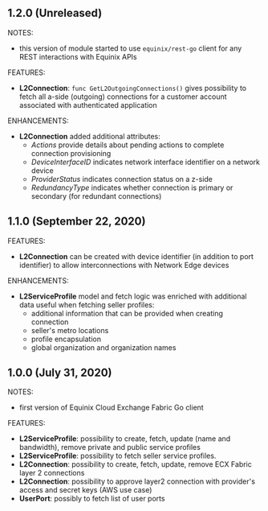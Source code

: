 ## 1.2.0 (Unreleased)

NOTES:

* this version of module started to use `equinix/rest-go` client
for any REST interactions with Equinix APIs

FEATURES:

* **L2Connection**: `func GetL2OutgoingConnections()` gives possibility to fetch
 all a-side (outgoing) connections for a customer account associated with
authenticated application

ENHANCEMENTS:

* **L2Connection** added additional attributes:
  * *Actions* provide details about pending actions to complete connection provisioning
  * *DeviceInterfaceID* indicates network interface identifier on a network device
  * *ProviderStatus* indicates connection status on a z-side
  * *RedundancyType* indicates whether connection is primary or secondary
  (for redundant connections)

## 1.1.0 (September 22, 2020)

FEATURES:

* **L2Connection** can be created with device identifier (in addition to port identifier)
 to allow interconnections with Network Edge devices

ENHANCEMENTS:

* **L2ServiceProfile** model and fetch logic was enriched with additional data
 useful when fetching seller profiles:
  * additional information that can be provided when creating connection
  * seller's metro locations
  * profile encapsulation
  * global organization and organization names

## 1.0.0 (July 31, 2020)

NOTES:

* first version of Equinix Cloud Exchange Fabric Go client

FEATURES:

* **L2ServiceProfile**: possibility to create, fetch, update (name and bandwidth),
 remove private and public service profiles
* **L2ServiceProfile**: possibility to fetch seller service profiles.
* **L2Connection**: possibility to create, fetch, update, remove ECX Fabric
 layer 2 connections
* **L2Connection**: possibility to approve layer2 connection with provider's
 access and secret keys (AWS use case)
* **UserPort**: possibly to fetch list of user ports

